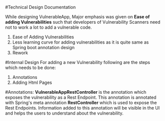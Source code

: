 #Technical Design Documentation

While designing VulnerableApp, Major emphasis was given on **Ease of adding Vulnerabilities** such that developers of Vulnerability Scanners need not to work a lot
to add a vulnerable code.

1. Ease of Adding Vulnerabilities
2. Less learning curve for adding vulnerabilities as it is quite same as Spring boot annotation design
3. Rework


#Internal Design
For adding a new Vulnerability following are the steps which needs to be done:
1. Annotations
2. Adding Html Pages


#Annotations:
**VulnerableAppRestController** is the annotation which exposes the vulnerability as a Rest Endpoint. This annotation is annotated with Spring's meta annotation **RestController** which is used to expose the Rest Endpoints.
Information added to this annotation will be visible in the UI and helps the users to understand about the vulnerability.
